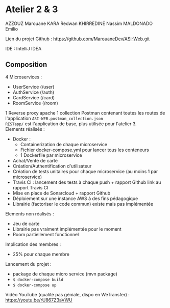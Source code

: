 # Atelier 2 & 3
AZZOUZ Marouane
KARA Redwan
KHIRREDINE Nassim
MALDONADO Emilio

Lien du projet Github : https://github.com/MarouaneDev/ASI-Web.git  

IDE : IntelliJ IDEA
## Composition
4 Microservices :
- UserService (/user)
- AuthService (/auth)
- CardService (/card)
- RoomService (/room)  

1 Reverse proxy apache
1 collection Postman contenant toutes les routes de l'application ```ASI-WEB.postman_collection.json```  
```RESTapp/``` est l'application de base, plus utilisée pour l'atelier 3.  
Elements réalisés : 
- Docker :
	- Containerization de chaque microservice
	- Fichier docker-compose.yml pour lancer tous les conteneurs
	- 1 Dockerfile par microservice 
- Achat/Vente de carte
- Création/Authentification d'utilisateur
- Création de tests unitaires pour chaque microservice (au moins 1 par microservice)
- Travis CI : lancement des tests à chaque push + rapport Github link au rapport Travis CI
- Mise en place de Sonarcloud + rapport Github
- Déploiement sur une instance AWS à des fins pédagogique
- Librairie (factoriser le code commun) existe mais pas implémentée

Elements non réalisés :
- Jeu de carte
- Librairie pas vraiment implémentée pour le moment
- Room partiellement fonctionnel

Implication des membres :
- 25% pour chaque membre

Lancement du projet :
- package de chaque micro service (mvn package)
- ```$ docker-compose build```
- ```$ docker-compose up```

Vidéo YouTube (qualité pas géniale, dispo en WeTransfer) :
https://youtu.be/rU867Z3aVWU
